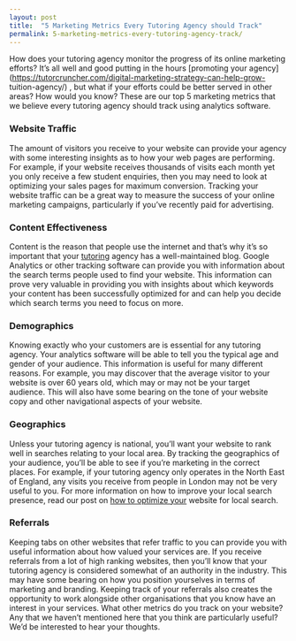 ```yaml
---
layout: post
title:  "5 Marketing Metrics Every Tutoring Agency should Track"
permalink: 5-marketing-metrics-every-tutoring-agency-track/
---
```

How does your tutoring agency monitor the progress of its online marketing
efforts? It’s all well and good putting in the hours [promoting your agency](https://tutorcruncher.com/digital-marketing-strategy-can-help-grow-
tuition-agency/) , but what if your efforts could be better served in other
areas? How would you know? These are our top 5 marketing metrics that we
believe every tutoring agency should track using analytics software.

### Website Traffic

The amount of visitors you receive to your website can provide your agency
with some interesting insights as to how your web pages are performing. For
example, if your website receives thousands of visits each month yet you only
receive a few student enquiries, then you may need to look at optimizing your
sales pages for maximum conversion. Tracking your website traffic can be a
great way to measure the success of your online marketing campaigns,
particularly if you’ve recently paid for advertising.

### Content Effectiveness

Content is the reason that people use the internet and that’s why it’s so
important that your [tutoring](https://tutorcruncher.com/tutoring-agency-needs-blog/) agency has a well-maintained blog. Google Analytics or other
tracking software can provide you with information about the search terms
people used to find your website. This information can prove very valuable in
providing you with insights about which keywords your content has been
successfully optimized for and can help you decide which search terms you need
to focus on more.

### Demographics

Knowing exactly who your customers are is essential for any tutoring agency.
Your analytics software will be able to tell you the typical age and gender of
your audience. This information is useful for many different reasons. For
example, you may discover that the average visitor to your website is over 60
years old, which may or may not be your target audience. This will also have
some bearing on the tone of your website copy and other navigational aspects
of your website.

### Geographics

Unless your tutoring agency is national, you’ll want your website to rank well
in searches relating to your local area. By tracking the geographics of your
audience, you’ll be able to see if you’re marketing in the correct places. For
example, if your tutoring agency only operates in the North East of England,
any visits you receive from people in London may not be very useful to you.
For more information on how to improve your local search presence, read our
post on [how to optimize your](https://tutorcruncher.com/local-seo-marketing-your-tuition-agency-online/) website for local search.

### Referrals

Keeping tabs on other websites that refer traffic to you can provide you with
useful information about how valued your services are. If you receive
referrals from a lot of high ranking websites, then you’ll know that your
tutoring agency is considered somewhat of an authority in the industry. This
may have some bearing on how you position yourselves in terms of marketing and
branding. Keeping track of your referrals also creates the opportunity to work
alongside other organisations that you know have an interest in your services.
What other metrics do you track on your website? Any that we haven’t mentioned
here that you think are particularly useful? We’d be interested to hear your
thoughts.
